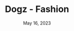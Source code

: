 ---
layout: gba
title: "Dogz - Fashion"
categories:
 - approved
 - gba
 - universal
 - safe
tags:
- animals
- dogz
date: May 16, 2023
permalink: /games/dogz-fashion/play/details
publisher: Ubisoft
gid: dogz-fashion
---